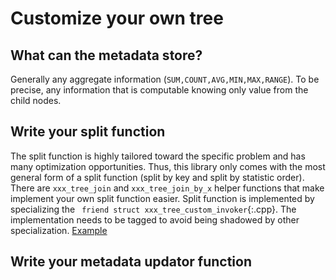 # Customize your own tree

## What can the metadata store?
Generally any aggregate information (`SUM,COUNT,AVG,MIN,MAX,RANGE`).
To be precise, any information that is computable knowing only value from the child nodes.

## Write your split function
The split function is highly tailored toward the specific problem and has many optimization opportunities. Thus, this library only comes with the most general form of a split function (split by key and split by statistic order). There are `xxx_tree_join` and `xxx_tree_join_by_x` helper functions that make implement your own split function easier.
Split function is implemented by specializing the ` friend struct xxx_tree_custom_invoker`{:.cpp}. The implementation needs to be tagged to avoid being shadowed by other specialization.
[Example]()

## Write your metadata updator function
